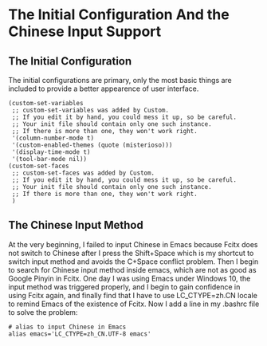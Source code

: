 # The Initial Configuration And the Chinese Input Support

## The Initial Configuration

The initial configurations are primary, only the most basic things are included to provide a better appearence of user interface.

```
(custom-set-variables
 ;; custom-set-variables was added by Custom.
 ;; If you edit it by hand, you could mess it up, so be careful.
 ;; Your init file should contain only one such instance.
 ;; If there is more than one, they won't work right.
 '(column-number-mode t)
 '(custom-enabled-themes (quote (misterioso)))
 '(display-time-mode t)
 '(tool-bar-mode nil))
(custom-set-faces
 ;; custom-set-faces was added by Custom.
 ;; If you edit it by hand, you could mess it up, so be careful.
 ;; Your init file should contain only one such instance.
 ;; If there is more than one, they won't work right.
 )
```

## The Chinese Input Method

At the very beginning, I failed to input Chinese in Emacs because Fcitx does not switch to Chinese after I press the Shift+Space which is my shortcut to switch input method and avoids the C+Space conflict problem. Then I begin to search for Chinese input method inside emacs, which are not as good as Google Pinyin in Fcitx. One day I was using Emacs under Windows 10, the input method was triggered properly, and I begin to gain confidence in using Fcitx again, and finally find that I have to use LC_CTYPE=zh.CN locale to remind Emacs of the existence of Fcitx. Now I add a line in my .bashrc file to solve the problem:


```
# alias to input Chinese in Emacs
alias emacs='LC_CTYPE=zh_CN.UTF-8 emacs'
```

